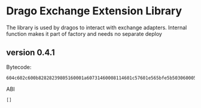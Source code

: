 # Drago Exchange Extension Library

The library is used by dragos to interact with exchange adapters.
Internal function makes it part of factory and needs no separate deploy

## version 0.4.1

Bytecode:
```
604c602c600b82828239805160001a60731460008114601c57601e565bfe5b5030600052607381538281f30073000000000000000000000000000000000000000030146060604052600080fd00a165627a7a723058202a24c1ababa540ea5e67e651cab8eb6170f5816778a66920d4826581d0dd2ecb0029

```
ABI
```
[]

```
